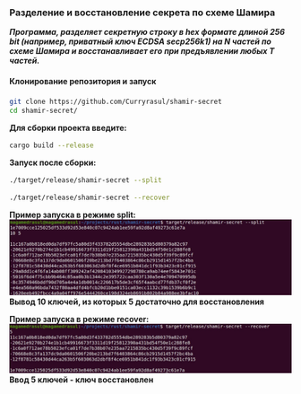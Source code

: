 ### Разделение и восстановление секрета по схеме Шамира ###
***Программа, разделяет секретную строку в hex формате длиной 256 bit (например, приватный ключ ECDSA secp256k1) на N частей по схеме Шамира и восстанавливает его при предъявлении любых T частей.***

#### Клонирование репозитория и запуск ####
 ```bash
git clone https://github.com/Curryrasul/shamir-secret
cd shamir-secret/
```

**Для сборки проекта введите:**
```bash
cargo build --release
```

**Запуск после сборки:**
```bash
./target/release/shamir-secret --split
```

```bash
./target/release/shamir-secret --recover
```

**Пример запуска в режиме split:** 
![alt text](./images/split.jpg)
**Вывод 10 ключей, из которых 5 достаточно для восстановления**

**Пример запуска в режиме recover:** 
![alt text](./images/recover.jpg)
**Ввод 5 ключей - ключ восстановлен**